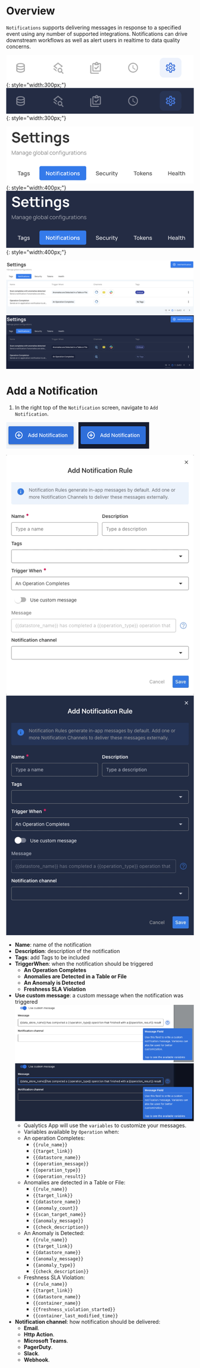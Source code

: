 # Overview

`Notifications` supports delivering messages in response to a specified event using any number of supported integrations. Notifications can drive downstream workflows as well as alert users in realtime to data quality concerns.

![Screenshot](../../assets/notifications/settings-tab-light.png#only-light){: style="width:300px;"}
![Screenshot](../../assets/notifications/settings-tab-dark.png#only-dark){: style="width:300px;"}

![Screenshot](../../assets/notifications/notification-tab-light.png#only-light){: style="width:400px;"}
![Screenshot](../../assets/notifications/notification-tab-dark.png#only-dark){: style="width:400px;"}

![Screenshot](../../assets/notifications/all-notifications-light.png#only-light)
![Screenshot](../../assets/notifications/all-notifications-dark.png#only-dark)

# Add a Notification

1. In the right top of the `Notification` screen, navigate to `Add Notification`.

  ![Screenshot](../../assets/notifications/add-notification-light.png#only-light)
  ![Screenshot](../../assets/notifications/add-notification-dark.png#only-dark)

  ![Screenshot](../../assets/notifications/notification-screen-light.png#only-light)
  ![Screenshot](../../assets/notifications/notification-screen-dark.png#only-dark)

* **Name**: name of the notification
* **Description**: description of the notification
* **Tags**: add Tags to be included
* **TriggerWhen**: when the notification should be triggered
	* **An Operation Completes**
	* **Anomalies are Detected in a Table or File**
	* **An Anomaly is Detected**
	* **Freshness SLA Violation**
* **Use custom message**: a custom message when the notification was triggered
	![Screenshot](../../assets/notifications/notification-custom-messaging-light.png#only-light)![Screenshot](../../assets/notifications/notification-custom-messaging-dark.png#only-dark)
	* Qualytics App will use the `variables` to customize your messages.
	* Variables available by `Operation` when:
	* An operation Completes:
		* `{{rule_name}}`
		* `{{target_link}}`
		* `{{datastore_name}}`
		* `{{operation_message}}`
		* `{{operation_type}}`
		* `{{operation_result}}`
	* Anomalies are detected in a Table or File:
		* `{{rule_name}}`
		* `{{target_link}}`
		* `{{datastore_name}}`
		* `{{anomaly_count}}`
		* `{{scan_target_name}}`
		* `{{anomaly_message}}`
		* `{{check_description}}`
	* An Anomaly is Detected:
		* `{{rule_name}}`
		* `{{target_link}}`
		* `{{datastore_name}}`
		* `{{anomaly_message}}`
		* `{{anomaly_type}}`
		* `{{check_description}}`
	* Freshness SLA Violation:
		* `{{rule_name}}`
		* `{{target_link}}`
		* `{{datastore_name}}`
		* `{{container_name}}`
		* `{{freshness_violation_started}}`
		* `{{container_last_modified_time}}`
* **Notification channel**: how notification should be delivered:
	* **Email**.
	* **Http Action**.
	* **Microsoft Teams**.
	* **PagerDuty**.
	* **Slack**.
	* **Webhook**.